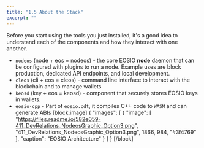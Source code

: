 ```yaml
---
title: "1.5 About the Stack"
excerpt: ""
---
```

Before you start using the tools you just installed, it's a good idea to understand each of the components and how they interact with one another. 

* `nodeos` (node + eos = nodeos)  - the core EOSIO **node** daemon that can be configured with plugins to run a node. Example uses are block production, dedicated API endpoints, and local development. 
* `cleos` (cli + eos = cleos) - command line interface to interact with the blockchain and to manage wallets 
* `keosd` (key + eos = keosd) - component that securely stores EOSIO keys in wallets. 
* `eosio-cpp` - Part of `eosio.cdt`, it compiles C++ code to `WASM` and can generate ABIs
[block:image]
{
  "images": [
    {
      "image": [
        "https://files.readme.io/582e059-411_DevRelations_NodeosGraphic_Option3.png",
        "411_DevRelations_NodeosGraphic_Option3.png",
        1866,
        984,
        "#3f4769"
      ],
      "caption": "EOSIO Architecture"
    }
  ]
}
[/block]